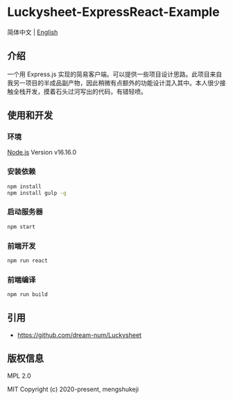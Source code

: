 # Luckysheet-ExpressReact-Example

简体中文 | [English](./README.md)

## 介绍
一个用 Express.js 实现的简易客户端。可以提供一些项目设计思路。此项目来自我另一项目的半成品副产物，因此稍微有点额外的功能设计混入其中。本人很少接触全栈开发，摸着石头过河写出的代码，有错轻喷。

## 使用和开发

### 环境
[Node.js](https://nodejs.org/en/) Version v16.16.0

### 安装依赖
```bash
npm install
npm install gulp -g
```
### 启动服务器

```bash
npm start
```

### 前端开发

```bash
npm run react
```
### 前端编译
```bash
npm run build
```

## 引用

- https://github.com/dream-num/Luckysheet

## 版权信息

MPL 2.0

MIT Copyright (c) 2020-present, mengshukeji
